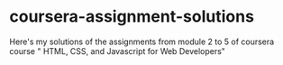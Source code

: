 # coursera-assignment-solutions
Here's my solutions of the assignments from module 2 to 5 of coursera course " HTML, CSS, and Javascript for Web Developers"
